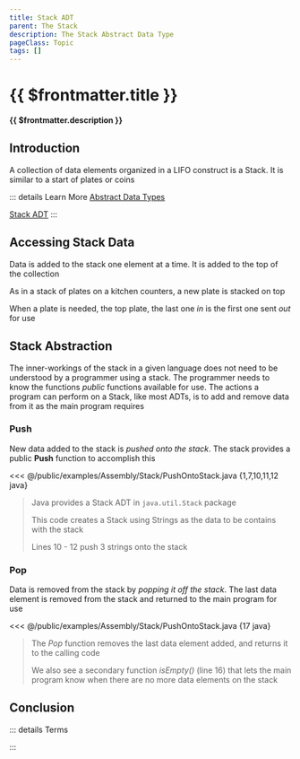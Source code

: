 ```yaml
---
title: Stack ADT
parent: The Stack
description: The Stack Abstract Data Type
pageClass: Topic
tags: []
---
```


<script setup>
import KeyConcepts from '../../.vitepress/components/KeyConcepts.vue';
import QuestionMC from '../../.vitepress/components/QuestionMC.vue';
import QuestionTF from '../../.vitepress/components/QuestionTF.vue';
</script>

# {{ $frontmatter.title }}
**{{ $frontmatter.description }}**

<KeyConcepts :ConceptArray= "[
{
  Concept:'Abstract Data Type',
  Details:'A model of how a data type works. The program only needs to know how to interact with the construct, but not the inner-workings'
},
{
  Concept:'Stack',
  Details:'A data collection where the last item added to the collection if the first one that can be accessed'
},
{
  Concept:'LIFO',
  Details:'Last In, First Out (LIFO) data accessible collection'
}
]" />

## Introduction
A collection of data elements organized in a LIFO construct is a Stack. It is similar to a start of plates or coins

<!-- ![Real-world stack](https://commons.wikimedia.org/wiki/File:Tallrik_-_Ystad-2018.jpg#/media/File:Tallrik_-_Ystad-2018.jpg) -->

::: details Learn More
[Abstract Data Types](https://en.wikipedia.org/wiki/Abstract_data_type)

[Stack ADT](https://en.wikipedia.org/wiki/Stack_(abstract_data_type))
:::

## Accessing Stack Data
Data is added to the stack one element at a time. It is added to the top of the collection

As in a stack of plates on a kitchen counters, a new plate is stacked on top

When a plate is needed, the top plate, the last one *in* is the first one sent *out* for use

## Stack Abstraction
The inner-workings of the stack in a given language does not need to be understood by a programmer using a stack. The programmer needs to know the functions *public* functions available for use. The actions a program can perform on a Stack, like most ADTs, is to add and remove data from it as the main program requires

### Push
New data added to the stack is *pushed  onto the stack*. The stack provides a public **Push** function to accomplish this

<<< @/public/examples/Assembly/Stack/PushOntoStack.java {1,7,10,11,12 java}

>Java provides a Stack ADT in ```java.util.Stack``` package
>>
>This code creates a Stack using Strings as the data to be contains with the stack
>>
>Lines 10 - 12 push 3 strings onto the stack

<QuestionTF question="In the java code, above, the first name that can be accessed is Charles" answer='true' rightAnswerFeedback="Yes! It was the last one in, so it will be the first one out" wrongAnswerFeedback="Remember the last on in will be the first one out. In this code Charles will be the first one out"/> 

### Pop
Data is removed from the stack by *popping it off the stack*. The last data element is removed from the stack and returned to the main program for use

<<< @/public/examples/Assembly/Stack/PushOntoStack.java {17 java}
> The *Pop* function removes the last data element added, and returns it to the calling code
>>
> We also see a secondary function *isEmpty()* (line 16) that lets the main program know when there are no more data elements on the stack

<QuestionTF question="In the java code, above, the output will be Alice, Bob, Charles" answer='false' rightAnswerFeedback="Yes! Entries are popped off in the reverse order they were added" wrongAnswerFeedback="No, Recall that stacks are a LIFO ADT. Entries are popped off in the reverse order they were added, so it will be Charles, Bob, Alice"/> 

## Conclusion


::: details Terms
<!--@include: @/TextSnippets/Assembly/BasicIO_Terms.md-->
:::
